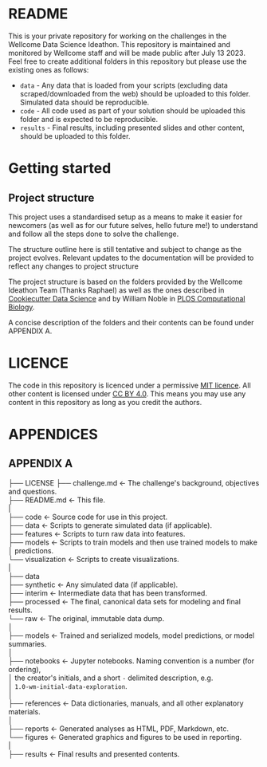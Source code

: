 # README

This is your private repository for working on the challenges in the Wellcome Data Science Ideathon. This repository is maintained and monitored by Wellcome staff and will be made public after July 13 2023. Feel free to create additional folders in this repository but please use the existing ones as follows:

-   `data` - Any data that is loaded from your scripts (excluding data scraped/downloaded from the web) should be uploaded to this folder. Simulated data should be reproducible.
-   `code` - All code used as part of your solution should be uploaded this folder and is expected to be reproducible.
-   `results` - Final results, including presented slides and other content, should be uploaded to this folder.

# Getting started

## Project structure

This project uses a standardised setup as a means to make it easier for newcomers (as well as for our future selves, hello future me!) to understand and follow all the steps done to solve the challenge.

The structure outline here is still tentative and subject to change as the project evolves. Relevant updates to the documentation will be provided to reflect any changes to project structure

The project structure is based on the folders provided by the Wellcome Ideathon Team (Thanks Raphael) as well as the ones described in [Cookiecutter Data Science](https://drivendata.github.io/cookiecutter-data-science/#cookiecutter-data-science) and by William Noble in [PLOS Computational Biology](https://doi.org/10.1371/journal.pcbi.1000424).

A concise description of the folders and their contents can be found under APPENDIX A.

# LICENCE

The code in this repository is licenced under a permissive [MIT licence](https://opensource.org/licenses/MIT). All other content is licensed under [CC BY 4.0](https://creativecommons.org/licenses/by/4.0/). This means you may use any content in this repository as long as you credit the authors.

# APPENDICES

## APPENDIX A

├── LICENSE ├── challenge.md \<- The challenge's background, objectives and questions.\
├── README.md \<- This file.\
\|\
├── code \<- Source code for use in this project.\
├── data \<- Scripts to generate simulated data (if applicable).\
├── features \<- Scripts to turn raw data into features.\
├── models \<- Scripts to train models and then use trained models to make\
│ predictions.\
└── visualization \<- Scripts to create visualizations.\
\|\
├── data\
├── synthetic \<- Any simulated data (if applicable).\
├── interim \<- Intermediate data that has been transformed.\
├── processed \<- The final, canonical data sets for modeling and final results.\
└── raw \<- The original, immutable data dump.\
│\
├── models \<- Trained and serialized models, model predictions, or model summaries.\
│\
├── notebooks \<- Jupyter notebooks. Naming convention is a number (for ordering),\
│ the creator's initials, and a short `-` delimited description, e.g.\
│ `1.0-wm-initial-data-exploration`.\
│\
├── references \<- Data dictionaries, manuals, and all other explanatory materials.\
│\
├── reports \<- Generated analyses as HTML, PDF, Markdown, etc.\
└── figures \<- Generated graphics and figures to be used in reporting.\
\|\
├── results \<- Final results and presented contents.
